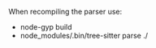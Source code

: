 When recompiling the parser use:
  - node-gyp build
  - node_modules/.bin/tree-sitter parse ./<file-name>
